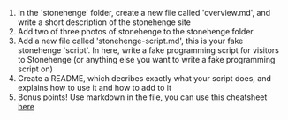 1. In the 'stonehenge' folder, create a new file called 'overview.md', and write a short description of the stonehenge site
2. Add two of three photos of stonehenge to the stonehenge folder
3. Add a new file called 'stonehenge-script.md', this is your fake stonehenge 'script'. In here, write a fake programming script for visitors to Stonehenge (or anything else you want to write a fake programming script on)
4. Create a README, which decribes exactly what your script does, and explains how to use it and how to add to it
4. Bonus points! Use markdown in the file, you can use this cheatsheet [here](https://github.com/adam-p/markdown-here/wiki/Markdown-Cheatsheet#lists)
